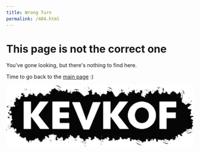 ```yaml
---
title: Wrong Turn
permalink: /404.html
---
```

# This page is not the correct one

You've gone looking, but there's nothing to find here.

Time to go back to the [main page](README.md) :)

<a href="https://kevkof.com"><img src="Images/Kevkof.png" alt="Kevkof logo"/></a>
